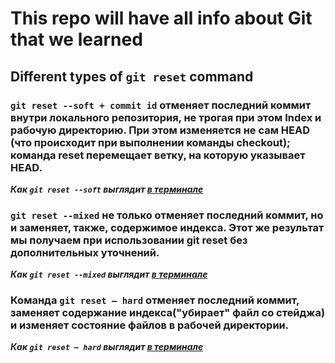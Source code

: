 # This repo will have all info about Git that we learned

## Different types of `git reset` command

### `git reset --soft + commit id` отменяет последний коммит внутри локального репозитория, не трогая при этом Index и рабочую директорию. При этом изменяется не сам HEAD (что происходит при выполнении команды checkout); команда reset перемещает ветку, на которую указывает HEAD. 
***Как `git reset --soft` выглядит [в терминале](https://drive.google.com/file/d/15CsJOAXFaqyFIgcgINwTlBaY8JqvsZtD/view?usp=share_link)***


### `git reset --mixed` не только отменяет последний коммит, но и заменяет, также, содержимое индекса. Этот же результат мы получаем при использовании git reset без дополнительных уточнений.
***Как `git reset --mixed` выглядит [в терминале](https://drive.google.com/file/d/13yrvoicuq-pPjTA-A9pmyX3L3yii2EI6/view?usp=share_link)***


### Команда `git reset – hard` отменяет последний коммит, заменяет содержание индекса("убирает" файл со стейджа) и изменяет состояние файлов в рабочей директории.
***Как `git reset – hard` выглядит [в терминале](https://drive.google.com/file/d/1f8Jq4gL_VZqBXu1YZSPOGyWJYxsQhA6N/view?usp=share_link)***
